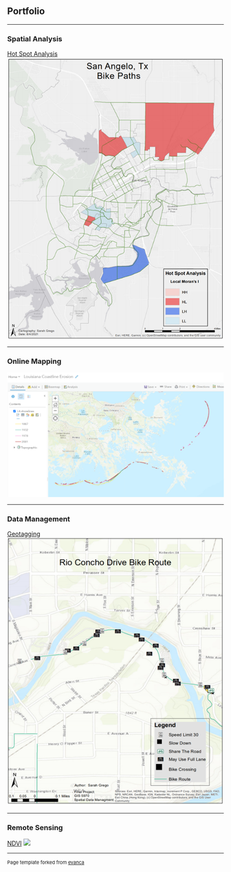 ## Portfolio

---

### Spatial Analysis 

[Hot Spot Analysis](/pdf/SGrego_GIS5253_Final_Memorandum.pdf)
<img src="images/h2.png?raw=true"/>

---

### Online Mapping

[![Louisiana Coastal Erosion](images/la4.PNG)](https://arcg.is/XquqG)

---

### Data Management

[Geotagging](/pdf/Final_Project_Report_GIS_5970.pdf)
<img src="images/tag2.png?raw=true"/>

---

### Remote Sensing

[NDVI](http://example.com/)
<img src="images/idk.png?raw=true"/>


---
<p style="font-size:11px">Page template forked from <a href="https://github.com/evanca/quick-portfolio">evanca</a></p>
<!-- Remove above link if you don't want to attibute -->
